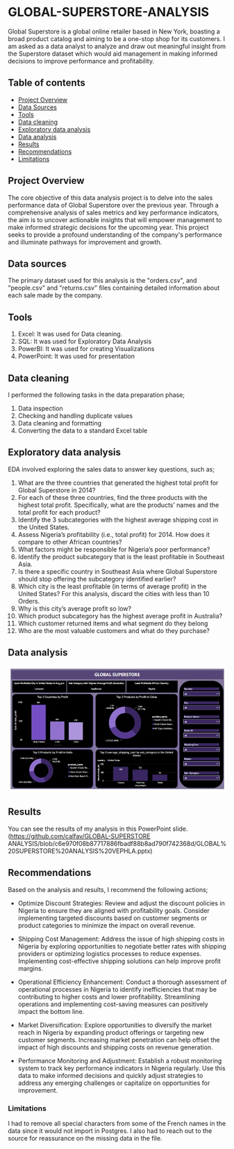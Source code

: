 # GLOBAL-SUPERSTORE-ANALYSIS
Global Superstore is a global online retailer based in New York, boasting a broad product catalog and aiming to be a one-stop shop for its customers. I am asked as a data analyst to analyze and draw out meaningful insight from the Superstore dataset which would aid management in making  informed decisions to improve performance and profitability.

## Table of contents

- [Project Overview](#project-overview)
- [Data Sources](#data-sources)
- [Tools](#tools)
- [Data cleaning](#data-cleaning)
- [Exploratory data analysis](#exploratory-data-analysis)
- [Data analysis](#data-analysis)
- [Results](#results)
- [Recommendations](#recommendations)
- [Limitations](#limitations)



## Project Overview

The core objective of this data analysis project is to delve into the sales performance data of Global Superstore over the previous year. Through a comprehensive analysis of sales metrics and key performance indicators, the aim is to uncover actionable insights that will empower management to make informed strategic decisions for the upcoming year. This project seeks to provide a profound understanding of the company's performance and illuminate pathways for improvement and growth.

## Data sources

The primary dataset used for this analysis is the "orders.csv", and "people.csv" and "returns.csv" files containing detailed information about each sale made by the company.

## Tools

1. Excel: It was used for Data cleaning.
2. SQL: It was used for Exploratory Data Analysis
3. PowerBI: It was used for creating Visualizations
4. PowerPoint: It was used for presentation

  ## Data cleaning

  I performed the following tasks in the data preparation phase;

  1. Data inspection
  2. Checking and handling duplicate values
  3. Data cleaning and formatting
  4. Converting the data to a standard Excel table

## Exploratory data analysis

EDA involved exploring the sales data to answer key questions, such as;

1. What are the three countries that generated the highest total profit for Global Superstore in 2014?
2.  For each of these three countries, find the three products with the highest total profit. Specifically, what are the products’ names and the total profit for each product?
3. Identify the 3 subcategories with the highest average shipping cost in the United States.
4. Assess Nigeria’s profitability (i.e., total profit) for 2014. How does it compare to other African countries?
5. What factors might be responsible for Nigeria’s poor performance?
6. Identify the product subcategory that is the least profitable in Southeast Asia.
7.  Is there a specific country in Southeast Asia where Global Superstore should stop offering the subcategory identified earlier?
8.  Which city is the least profitable (in terms of average profit) in the United States? For this analysis, discard the cities with less than 10 Orders.
9.  Why is this city’s average profit so low?
10.  Which product subcategory has the highest average profit in Australia?
11.  Which customer returned items and what segment do they belong
12.  Who are the most valuable customers and what do they purchase?

## Data analysis 
 
 ![EXCEL PROJECT](https://github.com/calfav/GLOBAL-SUPERSTORE-ANALYSIS/blob/12f75dd5fbb44e0108d5543e010881e17c77178d/global%20superstore%20screenshot.JPG)

 
 

## Results

 You can see the results of my analysis in this PowerPoint slide. (https://github.com/calfav/GLOBAL-SUPERSTORE ANALYSIS/blob/c6e970f08b87717886fbadf88b8ad790f742368d/GLOBAL%20SUPERSTORE%20ANALYSIS%20VEPHLA.pptx)

## Recommendations

Based on the analysis and results, I recommend the following actions;

-  Optimize Discount Strategies: Review and adjust the discount policies in Nigeria to ensure they are aligned with profitability goals. Consider implementing targeted discounts based on    customer segments or product categories to minimize the impact on overall revenue.

-  Shipping Cost Management:  Address the issue of high shipping costs in Nigeria by exploring opportunities to negotiate better rates with shipping providers or optimizing logistics        processes to reduce expenses. Implementing cost-effective shipping solutions can help improve profit margins.
  
- Operational Efficiency Enhancement: Conduct a thorough assessment of operational processes in Nigeria to identify inefficiencies that may be contributing to higher costs and lower        profitability. Streamlining operations and implementing cost-saving measures can positively impact the bottom line.

-  Market Diversification: Explore opportunities to diversify the market reach in Nigeria by expanding product offerings or targeting new customer segments. Increasing market penetration    can help offset the impact of high discounts and shipping costs on revenue generation.

-  Performance Monitoring and Adjustment:  Establish a robust monitoring system to track key performance indicators in Nigeria regularly. Use this data to make informed decisions and       quickly adjust strategies to address any emerging challenges or capitalize on opportunities for improvement.

### Limitations

I had to remove all special characters from some of the French names in the data since it would not import in Postgres. I also had to reach out to the source for reassurance on the missing data in the file.
